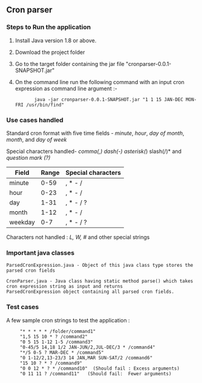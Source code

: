 ## Cron parser

### Steps to Run the application

1. Install Java version 1.8 or above.
2. Download the project folder
3. Go to the target folder containing the jar file "cronparser-0.0.1-SNAPSHOT.jar"
4. On the command line run the following command with an input cron expression as command line argument :-

              java -jar cronparser-0.0.1-SNAPSHOT.jar "1 1 15 JAN-DEC MON-FRI /usr/bin/find"
	
### Use cases handled

Standard cron format with five time fields - *minute*, *hour*, *day of month*, *month*, and *day of week*

Special characters handled-    *comma(,) dash(-) asterisk(*) slash(/)* and *question mark (?)*

| Field   |  Range  | Special characters  |
|---------|---------|---------------------|
| minute  |  0-59   |      , * - /        |
|   hour  |  0-23   |      , * - /        |
|   day   |  1-31   |      , * - / ?      |
|  month  |  1-12   |      , * - /        |
| weekday |  0-7    |      , * - / ?      |


Characters not handled :      *L, W, #* and other special strings

### Important java classes
```
ParsedCronExpression.java - Object of this java class type stores the parsed cron fields
```

```
CronParser.java - Java class having static method parse() which takes cron expression string as input and returns 
ParsedCronExpression object containing all parsed cron fields.
```


### Test cases

A few sample cron strings to test the application :

         "* * * * * /folder/command1"
         "1,5 15 10 * ? /command2"
         "0 5 15 1-12 1-5 /command3"
         "0-45/5 14,18 1/2 JAN-JUN/2,JUL-DEC/3 * /command4"
         "*/5 0-5 ? MAR-DEC * /command5"
         "0 1-12/2,13-23/3 14 JAN,MAR SUN-SAT/2 /command6"
         "15 10 ? * ? /command9"
         "0 0 12 * ? * /command10"  (Should fail : Excess arguments)
         "0 11 11 ? /command11"   (Should fail:  Fewer arguments) 
